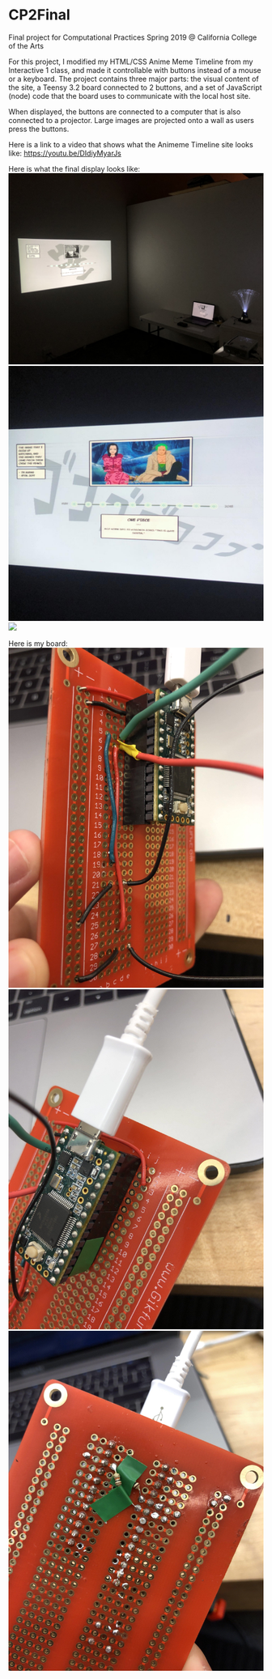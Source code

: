 # CP2Final
 Final project for Computational Practices Spring 2019 @ California College of the Arts

For this project, I modified my HTML/CSS Anime Meme Timeline from my Interactive 1 class, and made it controllable with buttons instead of a mouse or a keyboard. The project contains three major parts: the visual content of the site, a Teensy 3.2 board connected to 2 buttons, and a set of JavaScript (node) code that the board uses to communicate with the local host site. 

When displayed, the buttons are connected to a computer that is also connected to a projector. Large images are projected onto a wall as users press the buttons.

Here is a link to a video that shows what the Animeme Timeline site looks like: https://youtu.be/DIdiyMyarJs

Here is what the final display looks like: 
![](Documentation/setup-01.jpg)
![](Documentation/setup-02.jpg)
![](Documentation/IMG_4739.HEIC)

Here is my board:
![](Documentation/board-01.jpg)
![](Documentation/board-02.jpg)
![](Documentation/board-03.jpg)
